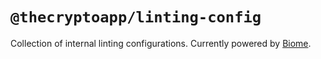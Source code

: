 # `@thecryptoapp/linting-config`

Collection of internal linting configurations. Currently powered by [Biome](https://biomejs.dev/).
